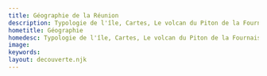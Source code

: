 ```yaml
---
title: Géographie de la Réunion
description: Typologie de l'île, Cartes, Le volcan du Piton de la Fournaise, les cyclones, sites caractéristiques 
hometitle: Géographie
homedesc: Typologie de l'île, Cartes, Le volcan du Piton de la Fournaise, les cyclones, sites caractéristiques
image:
keywords:
layout: decouverte.njk
---
```

